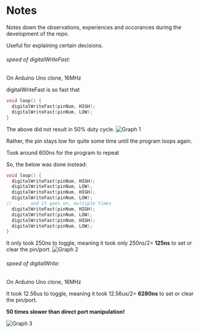 # Notes

Notes down the observations, experiences and occorances during the development of the repo.

Useful for explaining certain decisions.


###### speed of digitalWriteFast:

On Arduino Uno clone, 16MHz

digitalWriteFast is so fast that 

```C++
void loop() {
  digitalWriteFast(pinNum, HIGH);
  digitalWriteFast(pinNum, LOW);
}
```

The above did not result in 50% duty cycle. 
![Graph 1](graphs/1.png)

Rather, the pin stays low for quite some time until the program loops again. 

Took around 600ns for the program to repeat


So, the below was done instead:

```C++
void loop() {
  digitalWriteFast(pinNum, HIGH);
  digitalWriteFast(pinNum, LOW);
  digitalWriteFast(pinNum, HIGH);
  digitalWriteFast(pinNum, LOW);
//	...  and it goes on, multiple times
  digitalWriteFast(pinNum, HIGH);
  digitalWriteFast(pinNum, LOW);
  digitalWriteFast(pinNum, HIGH);
  digitalWriteFast(pinNum, LOW);
}
```

It only took 250ns to toggle, meaning it took only 250ns/2= **125ns** to set or clear the pin/port.
![Graph 2](graphs/2.png)

###### speed of digitalWrite:

On Arduino Uno clone, 16MHz

It took 12.56us to toggle, meaning it took 12.56us/2= **6280ns** to set or clear the pin/port.

**50 times slower than direct port manipulation!**

![Graph 3](graphs/3.png)

